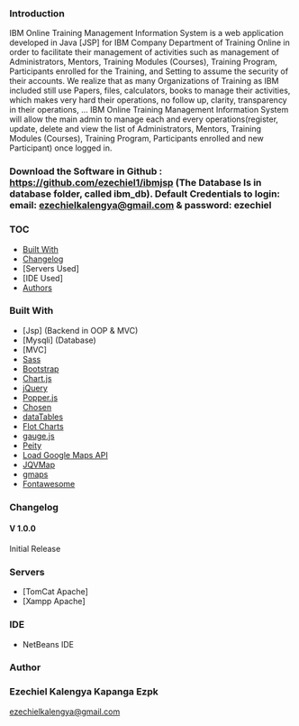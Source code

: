 ### Introduction
IBM Online Training Management Information System is a  web application developed in Java [JSP]  for IBM Company Department of Training Online in order to facilitate their management of activities such as management of Administrators, Mentors, Training Modules (Courses), Training Program, Participants enrolled for the Training, and Setting to assume the security of their accounts. We realize that as  many Organizations  of Training as IBM included still use Papers, files, calculators, books to manage their activities, which makes very hard their operations, no follow up, clarity, transparency in their operations, … IBM Online Training Management Information System will allow the main admin to manage each and every operations(register, update, delete and view the list of Administrators, Mentors, Training Modules (Courses), Training Program, Participants enrolled and new Participant) once logged in. 

### Download the Software in Github :  https://github.com/ezechiel1/ibmjsp (The Database Is in database folder, called ibm_db). Default Credentials to login: email: ezechielkalengya@gmail.com & password: ezechiel

### TOC
- [Built With](#built-with)
- [Changelog](#changelog)
- [Servers Used]
- [IDE Used]
- [Authors](#authors)


### Built With
- [Jsp] (Backend in OOP & MVC)
- [Mysqli] (Database)
- [MVC]
- [Sass](http://sass-lang.com/)
- [Bootstrap](http://getbootstrap.com/)
- [Chart.js](http://www.chartjs.org/)
- [jQuery](https://jquery.com/)
- [Popper.js](https://popper.js.org/)
- [Chosen](https://harvesthq.github.io/chosen/)
- [dataTables](https://datatables.net/)
- [Flot Charts](http://www.flotcharts.org/)
- [gauge.js](http://bernii.github.io/gauge.js/)
- [Peity](http://benpickles.github.io/peity/)
- [Load Google Maps API](https://github.com/yuanqing/load-google-maps-api)
- [JQVMap](https://jqvmap.com/)
- [gmaps](https://hpneo.github.io/gmaps/)
- [Fontawesome](http://fontawesome.io/)


### Changelog
#### V 1.0.0
Initial Release

### Servers
- [TomCat Apache]
- [Xampp Apache]

### IDE
- NetBeans IDE

### Author
### Ezechiel Kalengya Kapanga Ezpk
ezechielkalengya@gmail.com
